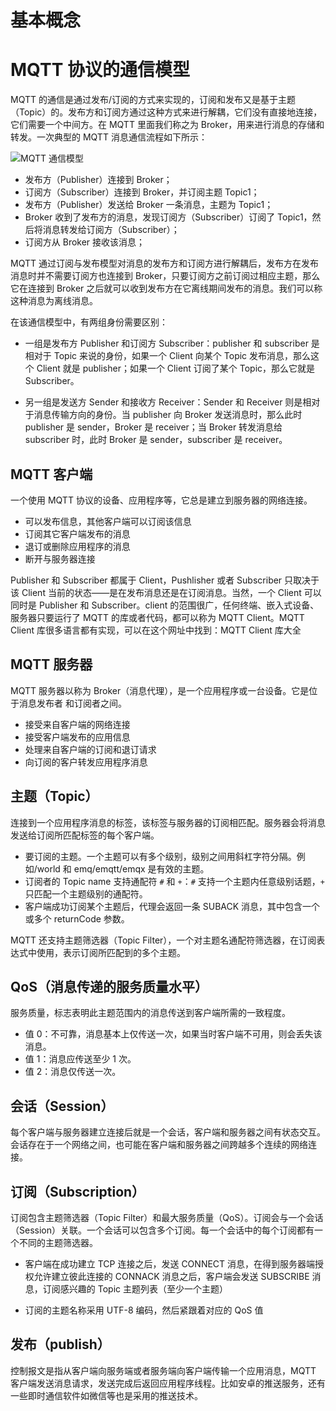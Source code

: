 # 基本概念

# MQTT 协议的通信模型

MQTT 的通信是通过发布/订阅的方式来实现的，订阅和发布又是基于主题（Topic）的。发布方和订阅方通过这种方式来进行解耦，它们没有直接地连接，它们需要一个中间方。在 MQTT 里面我们称之为 Broker，用来进行消息的存储和转发。一次典型的 MQTT 消息通信流程如下所示：

![MQTT 通信模型](https://ngte-superbed.oss-cn-beijing.aliyuncs.com/item/63a3c3feb1fccdcd3652e2a3.jpg)

- 发布方（Publisher）连接到 Broker；
- 订阅方（Subscriber）连接到 Broker，并订阅主题 Topic1；
- 发布方（Publisher）发送给 Broker 一条消息，主题为 Topic1；
- Broker 收到了发布方的消息，发现订阅方（Subscriber）订阅了 Topic1，然后将消息转发给订阅方（Subscriber）；
- 订阅方从 Broker 接收该消息；

MQTT 通过订阅与发布模型对消息的发布方和订阅方进行解耦后，发布方在发布消息时并不需要订阅方也连接到 Broker，只要订阅方之前订阅过相应主题，那么它在连接到 Broker 之后就可以收到发布方在它离线期间发布的消息。我们可以称这种消息为离线消息。

在该通信模型中，有两组身份需要区别：

- 一组是发布方 Publisher 和订阅方 Subscriber：publisher 和 subscriber 是相对于 Topic 来说的身份，如果一个 Client 向某个 Topic 发布消息，那么这个 Client 就是 publisher；如果一个 Client 订阅了某个 Topic，那么它就是 Subscriber。

- 另一组是发送方 Sender 和接收方 Receiver：Sender 和 Receiver 则是相对于消息传输方向的身份。当 publisher 向 Broker 发送消息时，那么此时 publisher 是 sender，Broker 是 receiver；当 Broker 转发消息给 subscriber 时，此时 Broker 是 sender，subscriber 是 receiver。

## MQTT 客户端

一个使用 MQTT 协议的设备、应用程序等，它总是建立到服务器的网络连接。

- 可以发布信息，其他客户端可以订阅该信息
- 订阅其它客户端发布的消息
- 退订或删除应用程序的消息
- 断开与服务器连接

Publisher 和 Subscriber 都属于 Client，Pushlisher 或者 Subscriber 只取决于该 Client 当前的状态——是在发布消息还是在订阅消息。当然，一个 Client 可以同时是 Publisher 和 Subscriber。client 的范围很广，任何终端、嵌入式设备、服务器只要运行了 MQTT 的库或者代码，都可以称为 MQTT Client。MQTT Client 库很多语言都有实现，可以在这个网址中找到：MQTT Client 库大全

## MQTT 服务器

MQTT 服务器以称为 Broker（消息代理），是一个应用程序或一台设备。它是位于消息发布者 和订阅者之间。

- 接受来自客户端的网络连接
- 接受客户端发布的应用信息
- 处理来自客户端的订阅和退订请求
- 向订阅的客户转发应用程序消息

## 主题（Topic）

连接到一个应用程序消息的标签，该标签与服务器的订阅相匹配。服务器会将消息发送给订阅所匹配标签的每个客户端。

- 要订阅的主题。一个主题可以有多个级别，级别之间用斜杠字符分隔。例如/world 和 emq/emqtt/emqx 是有效的主题。
- 订阅者的 Topic name 支持通配符 `#` 和 `+`：`#` 支持一个主题内任意级别话题，`+` 只匹配一个主题级别的通配符。
- 客户端成功订阅某个主题后，代理会返回一条 SUBACK 消息，其中包含一个或多个 returnCode 参数。

MQTT 还支持主题筛选器（Topic Filter），一个对主题名通配符筛选器，在订阅表达式中使用，表示订阅所匹配到的多个主题。

## QoS（消息传递的服务质量水平）

服务质量，标志表明此主题范围内的消息传送到客户端所需的一致程度。

- 值 0：不可靠，消息基本上仅传送一次，如果当时客户端不可用，则会丢失该消息。
- 值 1：消息应传送至少 1 次。
- 值 2：消息仅传送一次。

## 会话（Session）

每个客户端与服务器建立连接后就是一个会话，客户端和服务器之间有状态交互。会话存在于一个网络之间，也可能在客户端和服务器之间跨越多个连续的网络连接。

## 订阅（Subscription）

订阅包含主题筛选器（Topic Filter）和最大服务质量（QoS）。订阅会与一个会话（Session）关联。一个会话可以包含多个订阅。每一个会话中的每个订阅都有一个不同的主题筛选器。

- 客户端在成功建立 TCP 连接之后，发送 CONNECT 消息，在得到服务器端授权允许建立彼此连接的 CONNACK 消息之后，客户端会发送 SUBSCRIBE 消息，订阅感兴趣的 Topic 主题列表（至少一个主题）

- 订阅的主题名称采用 UTF-8 编码，然后紧跟着对应的 QoS 值

## 发布（publish）

控制报文是指从客户端向服务端或者服务端向客户端传输一个应用消息，MQTT 客户端发送消息请求，发送完成后返回应用程序线程。比如安卓的推送服务，还有一些即时通信软件如微信等也是采用的推送技术。
